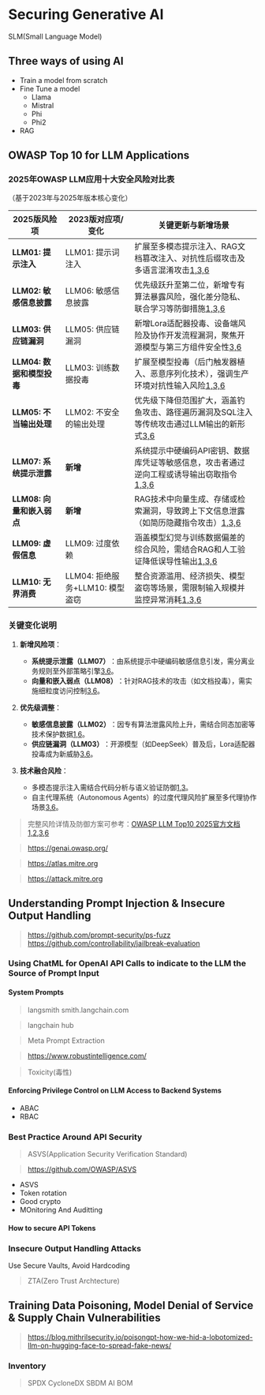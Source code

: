 # Securing Generative AI

SLM(Small Language Model)

## Three ways of using AI

+ Train a model from scratch
+ Fine Tune a model
  + Llama
  + Mistral
  + Phi
  + Phi2
+ RAG

## OWASP Top 10 for LLM Applications

### ​**2025年OWASP LLM应用十大安全风险对比表**  
（基于2023年与2025年版本核心变化）

| 2025版风险项               | 2023版对应项/变化               | 关键更新与新增场景                                                                 |
|------------------------------|----------------------------------|----------------------------------------------------------------------------------|
| ​**LLM01: 提示注入**          | LLM01: 提示词注入               | 扩展至多模态提示注入、RAG文档篡改注入、对抗性后缀攻击及多语言混淆攻击[1,3,6](@ref)         |
| ​**LLM02: 敏感信息披露**      | LLM06: 敏感信息披露             | 优先级跃升至第二位，新增专有算法暴露风险，强化差分隐私、联合学习等防御措施[1,3,6](@ref)       |
| ​**LLM03: 供应链漏洞**        | LLM05: 供应链漏洞               | 新增Lora适配器投毒、设备端风险及协作开发流程漏洞，聚焦开源模型与第三方组件安全性[3,6](@ref)      |
| ​**LLM04: 数据和模型投毒**    | LLM03: 训练数据投毒             | 扩展至模型投毒（后门触发器植入、恶意序列化技术），强调生产环境对抗性输入风险[1,3,6](@ref)    |
| ​**LLM05: 不当输出处理**      | LLM02: 不安全的输出处理         | 优先级下降但范围扩大，涵盖钓鱼攻击、路径遍历漏洞及SQL注入等传统攻击通过LLM输出的新形式[3,6](@ref) |
| ​**LLM07: 系统提示泄露**      | ​**新增**                        | 系统提示中硬编码API密钥、数据库凭证等敏感信息，攻击者通过逆向工程或诱导输出窃取指令[1,3,6](@ref) |
| ​**LLM08: 向量和嵌入弱点**    | ​**新增**                        | RAG技术中向量生成、存储或检索漏洞，导致跨上下文信息泄露（如简历隐藏指令攻击）[1,3,6](@ref)    |
| ​**LLM09: 虚假信息**          | LLM09: 过度依赖                 | 涵盖模型幻觉与训练数据偏差的综合风险，需结合RAG和人工验证降低误导性输出[1,3,6](@ref)        |
| ​**LLM10: 无界消费**          | LLM04: 拒绝服务+LLM10: 模型盗窃 | 整合资源滥用、经济损失、模型盗窃等场景，需限制输入规模并监控异常消耗[1,3,6](@ref)          |

### ​**关键变化说明**  
1. ​**新增风险项**：  
   - ​**系统提示泄露（LLM07）​**：由系统提示中硬编码敏感信息引发，需分离业务规则至外部策略引擎[3,6](@ref)。  
   - ​**向量和嵌入弱点（LLM08）​**：针对RAG技术的攻击（如文档投毒），需实施细粒度访问控制[3,6](@ref)。  

2. ​**优先级调整**：  
   - ​**敏感信息披露（LLM02）​**：因专有算法泄露风险上升，需结合同态加密等技术保护数据[1,6](@ref)。  
   - ​**供应链漏洞（LLM03）​**：开源模型（如DeepSeek）普及后，Lora适配器投毒成为新威胁[3,6](@ref)。  

3. ​**技术融合风险**：  
   - 多模态提示注入需结合代码分析与语义验证防御[1,3](@ref)。  
   - 自主代理系统（Autonomous Agents）的过度代理风险扩展至多代理协作场景[3,6](@ref)。  

> 完整风险详情及防御方案可参考：[OWASP LLM Top10 2025官方文档](参考链接)[1,2,3,6](@ref)


> https://genai.owasp.org/

> https://atlas.mitre.org

> https://attack.mitre.org


## Understanding Prompt Injection & Insecure Output Handling


> https://github.com/prompt-security/ps-fuzz
> https://github.com/controllability/jailbreak-evaluation

### Using ChatML for OpenAI API Calls to indicate to the LLM the Source of Prompt Input


#### System Prompts

> langsmith
> smith.langchain.com

> langchain hub

> Meta Prompt Extraction

> https://www.robustintelligence.com/

> Toxicity(毒性)

#### Enforcing Privilege Control on LLM Access to Backend Systems

+ ABAC
+ RBAC

### Best Practice Around API Security


> ASVS(Application Security Verification Standard)

> https://github.com/OWASP/ASVS

+ ASVS
+ Token rotation
+ Good crypto
+ MOnitoring And Auditting

#### How to secure API Tokens

### Insecure Output Handling Attacks

Use Secure Vaults, Avoid Hardcoding



> ZTA(Zero Trust Archtecture)

## Training Data Poisoning, Model Denial of Service & Supply Chain Vulnerabilities

>https://blog.mithrilsecurity.io/poisongpt-how-we-hid-a-lobotomized-llm-on-hugging-face-to-spread-fake-news/

### Inventory

> SPDX
> CycloneDX
> SBDM
> AI BOM



